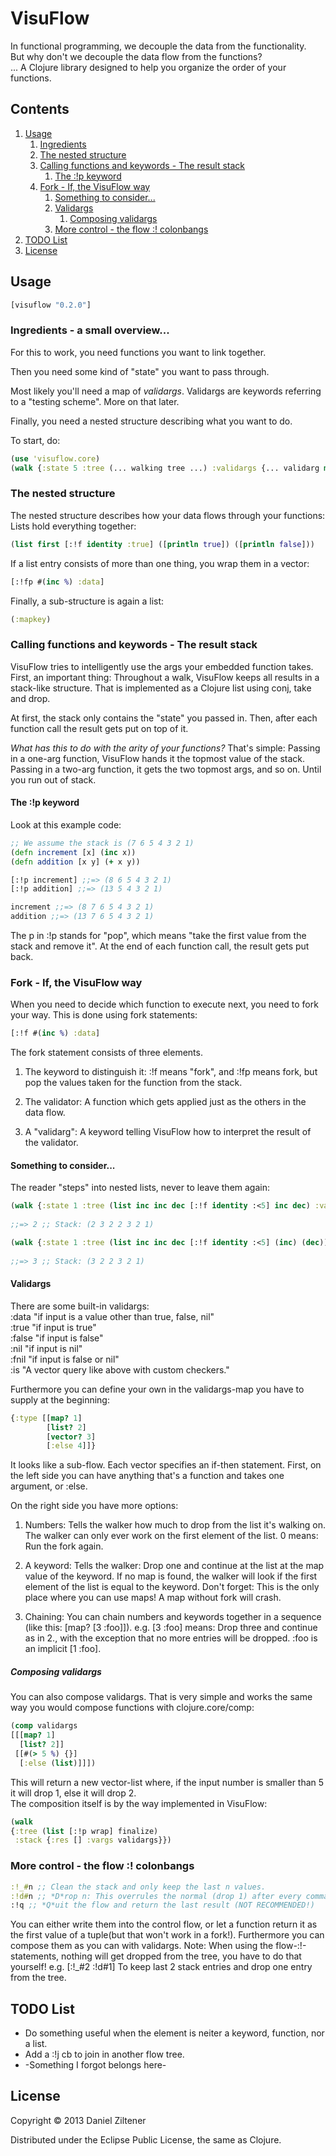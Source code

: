 # VisuFlow

In functional programming, we decouple the data from the functionality.  
But why don't we decouple the data flow from the functions?  
...
A Clojure library designed to help you organize the order of your functions.

## Contents
1. [Usage](#Usage)  
    1. [Ingredients](#ingredients---a-small-overview)  
    1. [The nested structure](#the-nested-structure)  
    1. [Calling functions and keywords - The result stack](#calling-functions-and-keywords---the-result-stack)  
        1. [The :!p keyword](#the-p-keyword)  
    1. [Fork - If, the VisuFlow way](#fork---if-the-visuflow-way)  
        1. [Something to consider...](#something-to-consider)  
        1. [Validargs](#validargs)  
            1. [Composing validargs](#composing-validargs)  
        1. [More control - the flow :! colonbangs](#more-control---the-flow--colonbangs)  
1. [TODO List](#todo-list)  
1. [License](#license)  

## Usage

```clojure
[visuflow "0.2.0"]
```

### Ingredients - a small overview...
For this to work, you need functions you want to link together.

Then you need some kind of "state" you want to pass through.

Most likely you'll need a map of *validargs*.
Validargs are keywords referring to a "testing scheme". More on that later.

Finally, you need a nested structure describing what you want to do.

To start, do:
```clojure
(use 'visuflow.core)
(walk {:state 5 :tree (... walking tree ...) :validargs {... validarg map ...})
```

### The nested structure
The nested structure describes how your data flows through your functions:
Lists hold everything together:
```clojure
(list first [:!f identity :true] ([println true]) ([println false]))
```
If a list entry consists of more than one thing, you wrap them in a vector:
```clojure
[:!fp #(inc %) :data]
```
Finally, a sub-structure is again a list:
```clojure
(:mapkey)
```

### Calling functions and keywords - The result stack
VisuFlow tries to intelligently use the args your embedded function takes.
First, an important thing: Throughout a walk, VisuFlow keeps all results in a stack-like structure.
That is implemented as a Clojure list using conj, take and drop.

At first, the stack only contains the "state" you passed in. Then, after each function call
the result gets put on top of it.

*What has this to do with the arity of your functions?*
That's simple: Passing in a one-arg function, VisuFlow hands it the topmost value of the stack.
Passing in a two-arg function, it gets the two topmost args, and so on. Until you run out of stack.

#### The :!p keyword
Look at this example code:
```clojure
;; We assume the stack is (7 6 5 4 3 2 1)
(defn increment [x] (inc x))
(defn addition [x y] (+ x y))

[:!p increment] ;;=> (8 6 5 4 3 2 1)
[:!p addition] ;;=> (13 5 4 3 2 1)

increment ;;=> (8 7 6 5 4 3 2 1)
addition ;;=> (13 7 6 5 4 3 2 1)
```
The p in :!p stands for "pop", which means "take the first value from the stack and remove it".
At the end of each function call, the result gets put back.

### Fork - If, the VisuFlow way
When you need to decide which function to execute next, you need to fork your way.
This is done using fork statements:
```clojure
[:!f #(inc %) :data]
```
The fork statement consists of three elements.

1. The keyword to distinguish it: :!f means "fork", and :!fp means fork, but pop the values taken for the function from the stack.

2. The validator: A function which gets applied just as the others in the data flow.

3. A "validarg": A keyword telling VisuFlow how to interpret the result of the validator.

#### Something to consider...
The reader "steps" into nested lists, never to leave them again:
```clojure
(walk {:state 1 :tree (list inc inc dec [:!f identity :<5] inc dec) :validargs {:<5 [[#(< % 5) 1]
                                                                                     [#(>= % 5) 2]]}}) 
;;=> 2 ;; Stack: (2 3 2 2 3 2 1)

(walk {:state 1 :tree (list inc inc dec [:!f identity :<5] (inc) (dec)) :validargs {:<5 [[#(< % 5) 1]
                                                                                         [#(>= % 5) 2]]}})
;;=> 3 ;; Stack: (3 2 2 3 2 1)
```

#### Validargs
There are some built-in validargs:  
:data "if input is a value other than true, false, nil"  
:true "if input is true"  
:false "if input is false"  
:nil "if input is nil"  
:fnil "if input is false or nil"  
:is "A vector query like above with custom checkers."	

Furthermore you can define your own in the validargs-map you have to supply at the beginning:
```clojure
{:type [[map? 1]
        [list? 2]
	    [vector? 3]
	    [:else 4]]}
```
It looks like a sub-flow. Each vector specifies an if-then statement.
First, on the left side you can have anything that's a function and takes one argument,
or :else.

On the right side you have more options:

1. Numbers: Tells the walker how much to drop from the list it's walking on. The walker can only ever work on the first element of the list. 0 means: Run the fork again.  

2. A keyword: Tells the walker: Drop one and continue at the list at the map value of the keyword.
If no map is found, the walker will look if the first element of the list is equal to the keyword.
Don't forget: This is the only place where you can use maps! A map without fork will crash.  

3. Chaining: You can chain numbers and keywords together in a sequence (like this: [map? [3 :foo]]).
e.g. [3 :foo] means: Drop three and continue as in 2., with the exception that no more entries will be dropped. :foo is an implicit [1 :foo]. 

##### Composing validargs
You can also compose validargs. That is very simple and works the same way you would compose functions with clojure.core/comp:
```clojure
(comp validargs
[[[map? 1]
  [list? 2]]
 [[#(> 5 %) {}]
  [:else (list)]]])
```
This will return a new vector-list where, if the input number is smaller than 5 it will drop 1, else it will drop 2.  
The composition itself is by the way implemented in VisuFlow:
```clojure
(walk 
{:tree (list [:!p wrap] finalize)
 :stack {:res [] :vargs validargs}})
```

### More control - the flow :! colonbangs
```clojure
:!_#n ;; Clean the stack and only keep the last n values.
:!d#n ;; *D*rop n: This overrules the normal (drop 1) after every command
:!q ;; *Q*uit the flow and return the last result (NOT RECOMMENDED!)
```
You can either write them into the control flow, or let a function return it as the first value of a tuple(but that won't work in a fork!). Furthermore you can compose them as you can with validargs.
Note: When using the flow-:!-statements, nothing will get dropped from the tree, you have to do that yourself! e.g. [:!_#2 :!d#1] To keep last 2 stack entries and drop one entry from the tree.

## TODO List
* Do something useful when the element is neiter a keyword, function, nor a list.
* Add a :!j cb to join in another flow tree.
* -Something I forgot belongs here-

## License

Copyright © 2013 Daniel Ziltener

Distributed under the Eclipse Public License, the same as Clojure.

